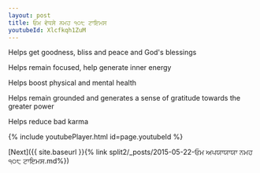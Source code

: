 ```yaml
---
layout: post
title: ਓਮ ਵੇਧਸੇ ਨਮਹ ੧੦੮ ਟਾਇਮਸ
youtubeId: Xlcfkqh1ZuM
---
```

 
 
Helps get goodness, bliss and peace and God's blessings
 
Helps remain focused, help generate inner energy 
 
Helps boost physical and mental health 
 
Helps remain grounded and generates a sense of gratitude towards the greater power 
 
Helps reduce bad karma
 
 
 
 


{% include youtubePlayer.html id=page.youtubeId %}
 
[Next]({{ site.baseurl }}{% link  split2/_posts/2015-05-22-ਓਮ ਅਪਯਾਯਾਯਾ ਨਮਹ  ੧੦੮ ਟਾਇਮਸ.md%})
 
